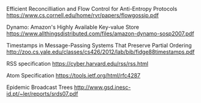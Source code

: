 
Efficient Reconcilliation and Flow Control for Anti-Entropy Protocols
https://www.cs.cornell.edu/home/rvr/papers/flowgossip.pdf

Dynamo: Amazon's Highly Available Key-value Store
https://www.allthingsdistributed.com/files/amazon-dynamo-sosp2007.pdf

Timestamps in Message-Passing Systems That Preserve Partial Ordering
http://zoo.cs.yale.edu/classes/cs426/2012/lab/bib/fidge88timestamps.pdf

RSS specification
https://cyber.harvard.edu/rss/rss.html

Atom Specification
https://tools.ietf.org/html/rfc4287

Epidemic Broadcast Trees
http://www.gsd.inesc-id.pt/~ler/reports/srds07.pdf


